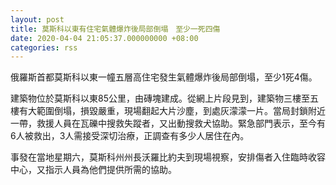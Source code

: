 ```yaml
---
layout: post
title: 莫斯科以東有住宅氣體爆炸後局部倒塌　至少一死四傷
date: 2020-04-04 21:05:37.000000000 +08:00
categories: rss
---
```


俄羅斯首都莫斯科以東一幢五層高住宅發生氣體爆炸後局部倒塌，至少1死4傷。

建築物位於莫斯科以東85公里，由磚塊建成。從網上片段見到，建築物三樓至五樓有大範圍倒塌，損毀嚴重，現場翻起大片沙塵，到處灰濛濛一片。當局封鎖附近一帶，救援人員在瓦礫中搜救失蹤者，又出動搜救犬協助。緊急部門表示，至今有6人被救出，3人需接受深切治療，正調查有多少人居住在內。

事發在當地星期六，莫斯科州州長沃羅比約夫到現場視察，安排傷者入住臨時收容中心，又指示人員為他們提供所需的協助。
